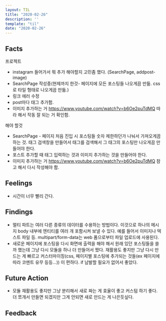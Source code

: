 ```yaml
---
layout: TIL
title: "2020-02-26"
description: ''
template: "til"
date: "2020-02-26"
---
```


## Facts

프로젝트

- instagram 들어가서 뭐 추가 해야할지 고민좀 했다. (SearchPage, addpost-image)
- SearchPage 작성중(현제까지 한것- 페이지에 모든 포스팅들 나오게끔 만듦. css로 타일 형태로 나오게끔 만듦.)
- 링크 에러 수정
- post마다 태그 추가함.
- 이미지 추가하는 거 https://www.youtube.com/watch?v=b6Oe2puTdMQ 따라 해서 작동 잘 되는 거 확인함.

해야 할것

- SearchPage - 페이지 처음 진입 시 포스팅들 숫자 제한하던가 나눠서 가져오게끔 하는 것. 태그 검색창을 만들어서 태그를 검색해서 그 태그의 포스팅만 나오게끔 만들어야 한다.  
- 포스트 추가할 때 태그 입력하는 것과 이미지 추가하는 것을 만들어야 한다.  
- 이미지 추가하는 거 https://www.youtube.com/watch?v=b6Oe2puTdMQ 참고 해서 다시 작성해야 함.

## Feelings

- 시간이 너무 빨리 간다.

## Findings

- 멀티 파트는 여러 다른 종류의 데이터를 수용하는 방법이다. 이것으로 하나의 메시지 body 내부에 엔티티를 여러 개 포함시켜 보낼 수 있다. 예를 들어서 이미지나 텍스트 파일 등. multipart/form-data는 web 폼으로부터 파일 업로드에 사용된다.
- 새로운 페이지에 포스팅을 다시 화면에 출력을 해야 해서 원래 있던 포스팅들을 쓸까 했는데 그냥 다시 모듈을 하나 더 만들어서 짰다. 재활용도 좋지만 그냥 다시 만드는 게 빠르고 커스터마이징(css, 페이지별 포스팅에 추가되는 것들(ex 페이지에 따라 코멘트 유무 등등...)) 이 편하다. if 남발할 필요가 없어서 좋았다.

## Future Action

- 모듈 재활용도 좋지만 그냥 분리해서 새로 짜는 게 효율이 좋고 커스텀 하기 좋다. 더 쪼개서 만들면 되겠지만 그게 안되면 새로 만드는 게 나은듯싶다.

## Feedback
